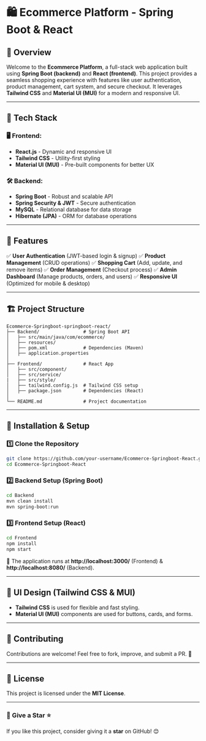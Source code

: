 # 🛍️ Ecommerce Platform - Spring Boot & React

## 📌 Overview
Welcome to the **Ecommerce Platform**, a full-stack web application built using **Spring Boot (backend)** and **React (frontend)**. This project provides a seamless shopping experience with features like user authentication, product management, cart system, and secure checkout. It leverages **Tailwind CSS** and **Material UI (MUI)** for a modern and responsive UI.

---

## 🚀 Tech Stack
### 🖥️ Frontend:
- **React.js** - Dynamic and responsive UI
- **Tailwind CSS** - Utility-first styling
- **Material UI (MUI)** - Pre-built components for better UX

### 🛠️ Backend:
- **Spring Boot** - Robust and scalable API
- **Spring Security & JWT** - Secure authentication
- **MySQL** - Relational database for data storage
- **Hibernate (JPA)** - ORM for database operations

---

## 🎯 Features
✅ **User Authentication** (JWT-based login & signup)
✅ **Product Management** (CRUD operations)
✅ **Shopping Cart** (Add, update, and remove items)
✅ **Order Management** (Checkout process)
✅ **Admin Dashboard** (Manage products, orders, and users)
✅ **Responsive UI** (Optimized for mobile & desktop)

---

## 🏗️ Project Structure
```
Ecommerce-Springboot-springboot-react/
├── Backend/                # Spring Boot API
│   ├── src/main/java/com/ecommerce/
│   ├── resources/
│   ├── pom.xml             # Dependencies (Maven)
│   ├── application.properties
│
├── Frontend/               # React App
│   ├── src/component/
│   ├── src/service/
|   ├── src/style/
│   ├── tailwind.config.js  # Tailwind CSS setup
│   ├── package.json        # Dependencies (React)
│
└── README.md               # Project documentation
```

---

## 🔧 Installation & Setup
### 1️⃣ Clone the Repository
```sh
git clone https://github.com/your-username/Ecommerce-Springboot-React.git
cd Ecommerce-Springboot-React
```

### 2️⃣ Backend Setup (Spring Boot)
```sh
cd Backend
mvn clean install
mvn spring-boot:run
```

### 3️⃣ Frontend Setup (React)
```sh
cd Frontend
npm install
npm start
```

🔹 The application runs at **http://localhost:3000/** (Frontend) & **http://localhost:8080/** (Backend).

---

## 🎨 UI Design (Tailwind CSS & MUI)
- **Tailwind CSS** is used for flexible and fast styling.
- **Material UI (MUI)** components are used for buttons, cards, and forms.

---

## 🤝 Contributing
Contributions are welcome! Feel free to fork, improve, and submit a PR. 🚀

---

## 📄 License
This project is licensed under the **MIT License**.

---

### 🌟 Give a Star ⭐
If you like this project, consider giving it a **star** on GitHub! 😊

